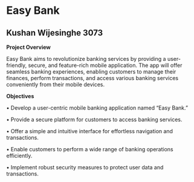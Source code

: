 # Easy Bank
Kushan Wijesinghe 3073
-------------------------
**Project Overview**

Easy Bank aims to revolutionize banking services by providing a user-friendly, secure, and feature-rich mobile application. The app will offer seamless banking experiences, enabling customers to manage their finances, perform transactions, and access various banking services conveniently from their mobile devices.

**Objectives**

• Develop a user-centric mobile banking application named “Easy Bank.”

• Provide a secure platform for customers to access banking services.

• Offer a simple and intuitive interface for effortless navigation and transactions.

• Enable customers to perform a wide range of banking operations efficiently.

• Implement robust security measures to protect user data and transactions.

